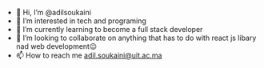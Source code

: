 - 👋 Hi, I’m @adilsoukaini
- 👀 I’m interested in tech and programing
- 🌱 I’m currently learning to become a full stack developer
- 💞️ I’m looking to collaborate on anything that has to do with react js libary nad web development😉
- 📫 How to reach me adil.soukaini@uit.ac.ma


<!---
adilsoukaini/adilsoukaini is a ✨ special ✨ repository because its `README.md` (this file) appears on your GitHub profile.
You can click the Preview link to take a look at your changes.
--->
